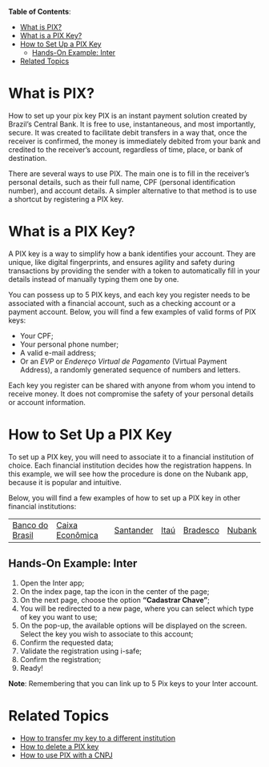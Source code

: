 **Table of Contents**:
- [What is PIX?](#what-is-pix-)
- [What is a PIX Key?](#what-is-a-pix-key-)
- [How to Set Up a PIX Key](#how-to-set-up-a-pix-key)
  * [Hands-On Example: Inter](#hands-on-example--Inter)
- [Related Topics](#related-topics)

# What is PIX?

How to set up your pix key PIX is an instant payment solution created by Brazil’s Central Bank. It is free to use, instantaneous, and most importantly, secure. It was created to facilitate debit transfers in a way that, once the receiver is confirmed, the money is immediately debited from your bank and credited to the receiver’s account, regardless of time, place, or bank of destination.

There are several ways to use PIX. The main one is to fill in the receiver’s personal details, such as their full name, CPF (personal identification number), and account details. A simpler alternative to that method is to use a shortcut by registering a PIX key.

# What is a PIX Key?

A PIX key is a way to simplify how a bank identifies your account. They are unique, like digital fingerprints, and ensures agility and safety during transactions by providing the sender with a token to automatically fill in your details instead of manually typing them one by one.

You can possess up to 5 PIX keys, and each key you register needs to be associated with a financial account, such as a checking account or a payment account. Below, you will find a few examples of valid forms of PIX keys:

* Your CPF;
* Your personal phone number;
* A valid e-mail address;
* Or an _EVP_ or _Endereço Virtual de Pagamento_ (Virtual Payment Address), a randomly generated sequence of numbers and letters.

Each key you register can be shared with anyone from whom you intend to receive money. It does not compromise the safety of your personal details or account information.

# How to Set Up a PIX Key

To set up a PIX key, you will need to associate it to a financial institution of choice. Each financial institution decides how the registration happens. In this example, we will see how the procedure is done on the Nubank app, because it is popular and intuitive.

Below, you will find a few examples of how to set up a PIX key in other financial institutions:

<table>
  <tr>
   <td><a href="https://www.bb.com.br/pbb/pagina-inicial/solucoes-digitais/como-fazer/cadastro-no-pix#/">Banco do Brasil</a>
   </td>
   <td><a href="https://www.caixa.gov.br/faleconosco/como-podemos-te-ajudar/pix/Paginas/default.aspx">Caixa Econômica</a>
   </td>
   <td><a href="https://www.santander.com.br/app-santander-pix-desk">Santander</a>
   </td>
   <td><a href="https://www.itau.com.br/pix/">Itaú</a>
   </td>
   <td><a href="https://banco.bradesco/pix/#cadastro">Bradesco</a>
   </td>
   <td><a href="https://blog.nubank.com.br/como-registrar-suas-chaves-do-pix-no-nubank/">Nubank</a>
   </td>
  </tr>
</table>

## Hands-On Example: Inter

1. Open the Inter app;
2. On the index page, tap the icon in the center of the page;
3. On the next page, choose the option **“Cadastrar Chave”**;
4. You will be redirected to a new page, where you can select which type of key you want to use;
5. On the pop-up, the available options will be displayed on the screen. Select the key you wish to associate to this account;
6. Confirm the requested data;
7. Validate the registration using i-safe;
8. Confirm the registration;
9. Ready!

**Note**: Remembering that you can link up to 5 Pix keys to your Inter account.

# Related Topics
* <a href="/">How to transfer my key to a different institution</a>
* <a href="/">How to delete a PIX key</a>
* <a href="/">How to use PIX with a CNPJ</a>
